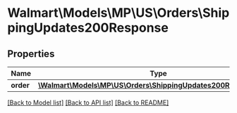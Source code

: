 # Walmart\Models\MP\US\Orders\ShippingUpdates200Response

## Properties

Name | Type | Description | Notes
------------ | ------------- | ------------- | -------------
**order** | [**\Walmart\Models\MP\US\Orders\ShippingUpdates200ResponseOrder**](ShippingUpdates200ResponseOrder.md) |  | [optional]


[[Back to Model list]](./) [[Back to API list]](../../../../../README.md#supported-apis) [[Back to README]](../../../../../README.md)
